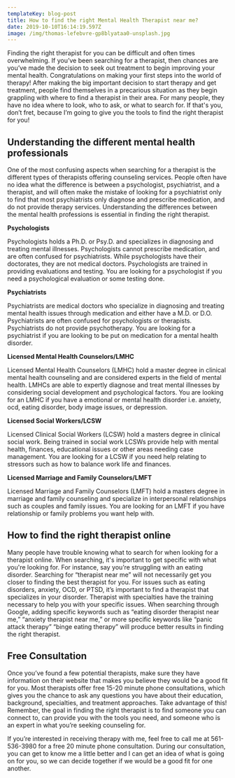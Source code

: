 ```yaml
---
templateKey: blog-post
title: How to find the right Mental Health Therapist near me?
date: 2019-10-10T16:14:19.597Z
image: /img/thomas-lefebvre-gp8blyataa0-unsplash.jpg
---
```

Finding the right therapist for you can be difficult and often times overwhelming. If you’ve been searching for a therapist, then chances are you’ve made the decision to seek out treatment to begin improving your mental health. Congratulations on making your first steps into the world of therapy! After making the big important decision to start therapy and get treatment, people find themselves in a precarious situation as they begin grappling with where to find a therapist in their area. For many people, they have no idea where to look, who to ask, or what to search for. If that's you, don’t fret, because I’m going to give you the tools to find the right therapist for you!

## **Understanding the different mental health professionals**

One of the most confusing aspects when searching for a therapist is the different types of therapists offering counseling services. People often have no idea what the difference is between a psychologist, psychiatrist, and a therapist, and will often make the mistake of looking for a psychiatrist only to find that most psychiatrists only diagnose and prescribe medication, and do not provide therapy services. Understanding the differences between the mental health professions is essential in finding the right therapist. 

**Psychologists**

Psychologists holds a Ph.D. or Psy.D. and specializes in diagnosing and treating mental illnesses. Psychologists cannot prescribe medication, and are often confused for psychiatrists. While psychologists have their doctorates, they are not medical doctors. Psychologists are trained in providing evaluations and testing. You are looking for a psychologist if you need a psychological evaluation or some testing done.

**Psychiatrists**

Psychiatrists are medical doctors who specialize in diagnosing and treating mental health issues through medication and either have a M.D. or D.O. Psychiatrists are often confused for psychologists or therapists. Psychiatrists do not provide psychotherapy. You are looking for a psychiatrist if you are looking to be put on medication for a mental health disorder. 

**Licensed Mental Health Counselors/LMHC**

Licensed Mental Health Counselors (LMHC) hold a master degree in clinical mental health counseling and are considered experts in the field of mental health. LMHCs are able to expertly diagnose and treat mental illnesses by considering social development and psychological factors. You are looking for an LMHC if you have a emotional or mental health disorder i.e. anxiety, ocd, eating disorder, body image issues, or depression.

**Licensed Social Workers/LCSW**

Licensed Clinical Social Workers (LCSW) hold a masters degree in clinical social work. Being trained in social work LCSWs provide help with mental health, finances, educational issues or other areas needing case management. You are looking for a LCSW if you need help relating to stressors such as how to balance work life and finances.

**Licensed Marriage and Family Counselors/LMFT**

Licensed Marriage and Family Counselors (LMFT) hold a masters degree in marriage and family counseling and specialize in interpersonal relationships such as couples and family issues. You are looking for an LMFT if you have relationship or family problems you want help with. 

##  **How to find the right therapist online**

Many people have trouble knowing what to search for when looking for a therapist online. When searching, it's important to get specific with what you're looking for. For instance, say you’re struggling with an eating disorder. Searching for “therapist near me” will not necessarily get you closer to finding the best therapist for you. For issues such as eating disorders, anxiety, OCD, or PTSD, it’s important to find a therapist that specializes in your disorder. Therapist with specialties have the training necessary to help you with your specific issues. When searching through Google, adding specific keywords such as “eating disorder therapist near me,”  “anxiety therapist near me,” or more specific keywords like “panic attack therapy” “binge eating therapy” will produce better results in finding the right therapist. 

## **Free Consultation**

Once you’ve found a few potential therapists, make sure they have information on their website that makes you believe they would be a good fit for you. Most therapists offer free 15-20 minute phone consultations, which gives you the chance to ask any questions you have about their education, background, specialties, and treatment approaches. Take advantage of this! Remember, the goal in finding the right therapist is to find someone you can connect to, can provide you with the tools you need, and someone who is an expert in what you’re seeking counseling for. 

If you’re interested in receiving therapy with me, feel free to call me at 561-536-3980 for a free 20 minute phone consultation. During our consultation, you can get to know me a little better and I can get an idea of what is going on for you, so we can decide together if we would be a good fit for one another.
